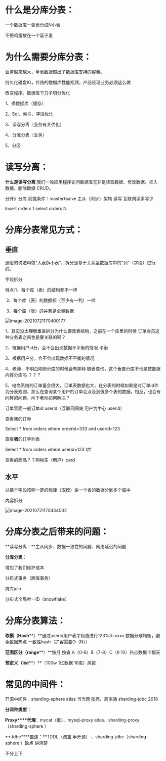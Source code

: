 # 什么是分库分表：

一个数据库一张表分成N小表

不把鸡蛋放在一个篮子里

 

# 为什么需要分库分表：

业务越来越大，单表数据超出了数据库支持的容量。

持久化磁盘IO，传统的数据库性能瓶颈，产品经理业务必须这么做

改变程序。数据库下刀子切分优化

1、换数据库（缓存）

2、Sql、索引、字段优化

3、读写分离（业务有关优化）

4、分库分表（业务）

5、分区

# 读写分离：

 **什么是读写分离**:我们一般应用程序访问数据库无非是读取数据、修改数据、插入数据、删除数据 CRUD。

分开》分库 前提条件：master》salve 主从（同步）架构 读写 互联网读多写少

Insert orders 1 select orders N

 

# 分库分表常见方式：

## 垂直

通俗的说法叫做“大表拆小表”，拆分是基于关系型数据库中的“列”（字段）进行的。

字段拆分

特点:1、每个库（表）的结构都不一样

​         2、每个库（表）的数据都（至少有一列）一样

​     3、每个库（表）的并集是全量数据

![image-20210721170400177](https://gitee.com/liufeihua/images/raw/master/images/image-20210721170400177.png)

 

1、其实没太理解垂直拆分为什么要改表结构，之前在一个库里的时候 订单会员这种业务表之间也是要关联的啊？

2、根据用户id分，会不会出现数据不平衡的情况 平衡

3、根据用户分，会不会出现数据不平衡的情况

4、老师，不明白刚刚分库的时候会有那种 链表查询，这个垂直分库不也是按数据内容分库吗 ？？？

5、电商系统的订单量会很大，订单表数据也大，在分表的时候如果是对订单id作为分表规则，那么在查询某个用户的订单会涉及到很多个表的数据。相反，也会有同样的问题，问下老师如何解决？

订单里面一般订单id userid（互联网网站 用户为中心 userid）

查看我的订单

Select * from orders where orderid=333 and userid=123

查看**我**的订单列表

Select * from orders where userid=123 1库

查看的商品？？购物车（用户）card

 

## 水平

以某个字段按照一定的规律（取模）讲一个表的数据分到多个库中

内容拆分

![image-20210721170434032](https://gitee.com/liufeihua/images/raw/master/images/image-20210721170434032.png)

 

 

 

# 分库分表之后带来的问题：

**读写分离：**主从同步、数据一致性的问题、网络延迟的问题

**分库分表：**

增加了我们维护成本

分布式事务（跨库事务）

跨库join

分布式全局唯一ID（snowflake）

# 分库分表算法：

 **取模（Hash****）**通过userid用户表字段值进行123%3=xxxx 数据分散均衡，避免数据热点 一致性hash（扩容需要O（N））

 **范围区分（range****）**按月 按省 A（0-6）B（7-8）C（9 10）热点数据 11那天

 **预定义（list****）**（100w 1亿数据 10库）风投

 

# 常见的中间件：

开源中间件：sharding-sphere atlas 当当网 张亮、高洪涛 sharding-jdbc 2018

**分两种类型：**

**Proxy****代理**：mycat（重）、mysql-proxy atlas、sharding-proxy（sharding-sphere ）

**Jdbc****直连：**TDDL（淘宝 半开源） 、sharding-jdbc（sharding-sphere ）缺点 讲清楚

不分上下
